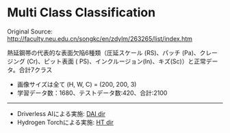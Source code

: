 # Multi Class Classification

Original Source: http://faculty.neu.edu.cn/songkc/en/zdylm/263265/list/index.htm  
  
熱延鋼帯の代表的な表面欠陥6種類（圧延スケール (RS)、パッチ (Pa)、クレージング (Cr)、ピット表面 ( PS)、インクルージョン(In)、キズ(Sc)）と正常データ。合計7クラス
 - 画像サイズは全て (H, W, C) = (200, 200, 3)
 - 学習データ数：1680、テストデータ数:420、合計:2100

***

 - Driverless AIによる実施: [DAI dir](./DAI)
 - Hydrogen Torchによる実施: [HT dir](./HT)
